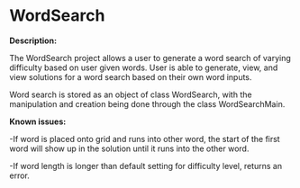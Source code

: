 # WordSearch
<b>Description:</b>
<p>The WordSearch project allows a user to generate a word search of varying difficulty based on user given words.
User is able to generate, view, and view solutions for a word search based on their own word inputs.
<p> Word search is stored as an object of class WordSearch, with the manipulation and creation being done through the class WordSearchMain.

<b>Known issues:</b>
<p>  -If word is placed onto grid and runs into other word, the start of the first word will show up in the solution until it runs into the other word.
<p>  -If word length is longer than default setting for difficulty level, returns an error.
